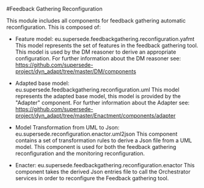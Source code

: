 #Feedback Gathering Reconfiguration 

This module includes all components for feedback gathering automatic reconfiguration.
This is composed of:

- Feature model: eu.supersede.feedbackgathering.reconfiguration.yafmt
This model represents the set of features in the feedback gathering tool. This model is used by the DM reasoner to derive an appropriate configuration. For further information about the DM reasoner see: https://github.com/supersede-project/dyn_adapt/tree/master/DM/components

- Adapted base model: eu.supersede.feedbackgathering.reconfiguration.uml
This model represents the adapted base model, this model is provided by the "Adapter" component. For further information about the Adapter see: https://github.com/supersede-project/dyn_adapt/tree/master/Enactment/components/adapter 

- Model Transformation from UML to Json: eu.supersede.reconfiguration.enactor.uml2json
This component contains a set of transformation rules to derive a Json file from a UML model. This component is used for both the feedback gathering reconfiguration and the monitoring reconfiguration. 

- Enacter: eu.supersede.feedbackgathering.reconfiguration.enactor
This component takes the derived Json entries file to call the Orchestrator services in order to reconfigure the Feedback gathering tool.
